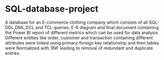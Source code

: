# SQL-database-project
A database for an E-commerce clothing company which consists of all SQL-DDL,DML,DCL and TCL queries, E-R diagram and final document containing the Power BI report of different metrics which can be used for data analysis  
Different entities like order, customer and transaction containing different attributes were linked using primary-foreign key relationship and then tables were Normalized with 3NF leading to removal of redundant and duplicate entries.   
